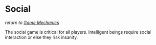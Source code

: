 # Social
*return to [Game Mechanics](README.md)*

The social game is critical for all players. Intelligent beings require social interaction or else they risk insanity.

